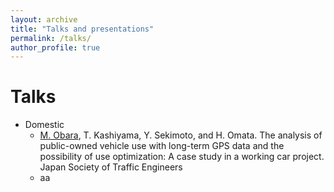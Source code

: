 ```yaml
---
layout: archive
title: "Talks and presentations"
permalink: /talks/
author_profile: true
---
```



Talks 
======

- Domestic
  - <ins>M. Obara</ins>, T. Kashiyama, Y. Sekimoto, and H. Omata. The analysis of public-owned vehicle use with long-term GPS data and the possibility of use optimization: A case study in a working car project. Japan Society of Traffic Engineers
  - aa

